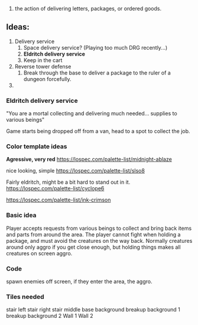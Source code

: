 1. the action of delivering letters, packages, or ordered goods.

## Ideas:
1. Delivery service
	1. Space delivery service? (Playing too much DRG recently...)
	2. **Eldritch delivery service**
	3. Keep in the cart
2. Reverse tower defense
	1. Break through the base to deliver a package to the ruler of a dungeon forcefully.
3. 


### Eldritch delivery service
"You are a mortal collecting and delivering much needed... supplies to various beings"

Game starts being dropped off from a van, head to a spot to collect the job.

### Color template ideas
**Agressive, very red**
https://lospec.com/palette-list/midnight-ablaze

nice looking, simple
https://lospec.com/palette-list/slso8

Fairly eldritch, might be a bit hard to stand out in it.
https://lospec.com/palette-list/cyclope6


https://lospec.com/palette-list/ink-crimson

### Basic idea
Player accepts requests from various beings to collect and bring back items and parts from around the area.
The player cannot fight when holding a package, and must avoid the creatures on the way back.
Normally creatures around only aggro if you get close enough, but holding things makes all creatures on screen aggro.

### Code
spawn enemies off screen, if they enter the area, the aggro.

### Tiles needed
stair left
stair right
stair middle
base background
breakup background 1
breakup background 2
Wall 1
Wall 2
